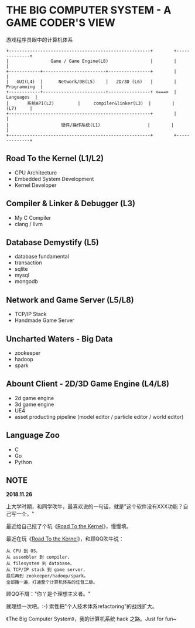 # THE BIG COMPUTER SYSTEM - A GAME CODER'S VIEW

游戏程序员眼中的计算机体系

```
+------------------------------------------------------+        +--------------+
|                Game / Game Engine(L8)                |        |              |
+------------+------------------------+----------------+        |              |
|   GUI(L4)  |      Network/DB(L5)    |   2D/3D (L6)   |        | Programming  |
+------------+------------------------+----------------+ <===>  |   Languages  |
|       系统API(L2)         |     compiler&linker(L3)  |        |     (L7)     |
+------------------------------------------------------+        |              |
|                    硬件/操作系统(L1)                  |        |              |
+------------------------------------------------------+        +--------------+
```

## Road To the Kernel (L1/L2)

 * CPU Architecture
 * Embedded System Development
 * Kernel Developer

## Compiler & Linker & Debugger (L3)

 * My C Compiler
 * clang / llvm

## Database Demystify (L5)

 * database fundamental
 * transaction
 * sqlite
 * mysql
 * mongodb

## Network and Game Server (L5/L8)

 * TCP/IP Stack
 * Handmade Game Server

## Uncharted Waters - Big Data

 * zookeeper
 * hadoop
 * spark

## Abount Client - 2D/3D Game Engine (L4/L8)

 * 2d game engine
 * 3d game engine
 * UE4
 * asset producting pipeline (model editor / particle editor / world editor)

## Language Zoo 

 * C
 * Go
 * Python


## NOTE

**2018.11.26**

上大学时期，和同学吹牛，最喜欢说的一句话，就是"这个软件没有XXX功能？自己写一个。"

最近给自己挖了个坑《[Road To the Kernel][1]》，慢慢填。

最近在玩《[Road To the Kernel][1]》，和顾QQ吹牛说：

```
从 CPU 到 OS，
从 assembler 到 compiler，
从 filesystem 到 database，
从 TCP/IP stack 到 game server，
最后再到 zookeeper/hadoop/spark。
全部撸一遍，打通整个计算机体系的任督二脉。
```

顾QQ不屑："你丫是个理想主义者。"

就理想一次吧。:-) 索性把"个人技术体系refactoring"的战线扩大。

《The Big Computer System》，我的计算机系统 hack 之路。Just for fun~


[1]:https://github.com/kasicass/blog/blob/master/minibook/road_to_the_kernel.md

